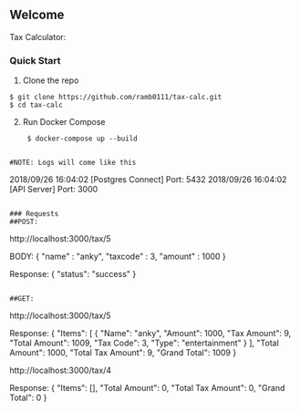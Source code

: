 ## Welcome

Tax Calculator:

### Quick Start

1. Clone the repo
  ```
  $ git clone https://github.com/ramb0111/tax-calc.git
  $ cd tax-calc
  ```

2. Run Docker Compose
   ```
    $ docker-compose up --build
  ```

#NOTE: Logs will come like this
  ```
  2018/09/26 16:04:02 [Postgres Connect] Port: 5432
  2018/09/26 16:04:02 [API Server] Port: 3000
  ```

### Requests
##POST:
  ```
  http://localhost:3000/tax/5
  
  BODY:
    {
        "name" : "anky",
        "taxcode" : 3,
        "amount" : 1000
    }

  Response:
    {
        "status": "success"
    }

  ```

##GET:
  ```
  http://localhost:3000/tax/5

  Response:
    {
        "Items": [
            {
                "Name": "anky",
                "Amount": 1000,
                "Tax Amount": 9,
                "Total Amount": 1009,
                "Tax Code": 3,
                "Type": "entertainment"
            }
        ],
        "Total Amount": 1000,
        "Total Tax Amount": 9,
        "Grand Total": 1009
    }
 

  http://localhost:3000/tax/4

  Response:
    {
        "Items": [],
        "Total Amount": 0,
        "Total Tax Amount": 0,
        "Grand Total": 0
    }

  ```



